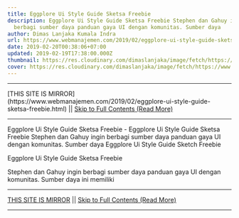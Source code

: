 ```yaml
---
title: Eggplore Ui Style Guide Sketsa Freebie
description: Eggplore Ui Style Guide Sketsa Freebie Stephen dan Gahuy ingin
  berbagi sumber daya panduan gaya UI dengan komunitas. Sumber daya
author: Dimas Lanjaka Kumala Indra
url: https://www.webmanajemen.com/2019/02/eggplore-ui-style-guide-sketsa-freebie.html
date: 2019-02-20T00:38:06+07:00
updated: 2019-02-19T17:38:00.000Z
thumbnail: https://res.cloudinary.com/dimaslanjaka/image/fetch/https://www.uxfree.com/wp-content/uploads/2019/01/eggplore-styleguide.png
cover: https://res.cloudinary.com/dimaslanjaka/image/fetch/https://www.uxfree.com/wp-content/uploads/2019/01/eggplore-styleguide.png
---
```


<hr/> [THIS SITE IS MIRROR](https://www.webmanajemen.com/2019/02/eggplore-ui-style-guide-sketsa-freebie.html) || <a href="https://www.webmanajemen.com/2019/02/eggplore-ui-style-guide-sketsa-freebie.html" rel="follow" class="button" id="read-more">Skip to Full Contents (Read More)</a> <hr/> Eggplore Ui Style Guide Sketsa Freebie - Eggplore Ui Style Guide Sketsa Freebie Stephen dan Gahuy ingin berbagi sumber daya panduan gaya UI dengan komunitas. Sumber daya Eggplore Ui Style Guide Sketch Freebie
  
  
  
  Eggplore Ui Style Guide Sketsa Freebie 

  
  Stephen dan Gahuy ingin berbagi sumber daya panduan gaya UI dengan komunitas.  Sumber daya ini memiliki  <hr/> [THIS SITE IS MIRROR](https://www.webmanajemen.com/2019/02/eggplore-ui-style-guide-sketsa-freebie.html) || <a href="https://www.webmanajemen.com/2019/02/eggplore-ui-style-guide-sketsa-freebie.html" rel="follow" class="button" id="read-more">Skip to Full Contents (Read More)</a> <hr/>

<script>
    if (location.host.includes('dimaslanjaka12')) {
      location.replace('https://www.webmanajemen.com/2019/02/eggplore-ui-style-guide-sketsa-freebie.html');
    }
  </script>
